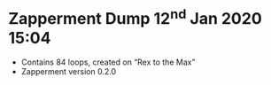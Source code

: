 # Zapperment Dump 12<sup>nd</sup> Jan 2020 15:04

* Contains 84 loops, created on “Rex to the Max”
* Zapperment version 0.2.0
